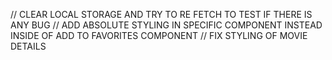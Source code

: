 // CLEAR LOCAL STORAGE AND TRY TO RE FETCH TO TEST IF THERE IS ANY BUG
// ADD ABSOLUTE STYLING IN SPECIFIC COMPONENT INSTEAD INSIDE OF ADD TO FAVORITES COMPONENT
// FIX STYLING OF MOVIE DETAILS
